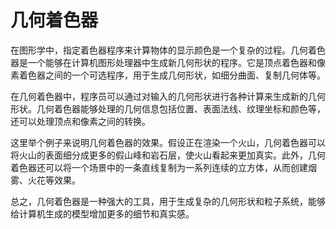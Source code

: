 # 几何着色器

在图形学中，指定着色器程序来计算物体的显示颜色是一个复杂的过程。几何着色器是一个能够在计算机图形处理器中生成新几何形状的程序。它是顶点着色器和像素着色器之间的一个可选程序，用于生成几何形状，如细分曲面、复制几何体等。

在几何着色器中，程序员可以通过对输入的几何形状进行各种计算来生成新的几何形状。几何着色器能够处理的几何信息包括位置、表面法线、纹理坐标和颜色等，还可以处理顶点和像素之间的转换。

这里举个例子来说明几何着色器的效果。假设正在渲染一个火山，几何着色器可以将火山的表面细分成更多的假山峰和岩石层，使火山看起来更加真实。此外，几何着色器还可以将一个场景中的一条直线复制为一系列连续的立方体，从而创建烟雾、火花等效果。

总之，几何着色器是一种强大的工具，用于生成复杂的几何形状和粒子系统，能够给计算机生成的模型增加更多的细节和真实感。